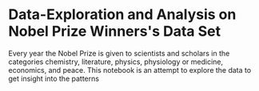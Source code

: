 # Data-Exploration and Analysis on Nobel Prize Winners's Data Set



Every year the Nobel Prize is given to scientists and scholars in the categories chemistry, literature, physics, physiology or medicine, economics, and peace.
This notebook is an attempt to explore the data to get insight into the patterns
